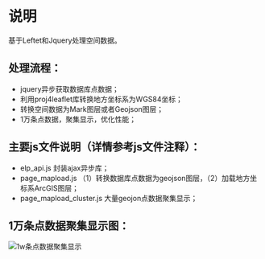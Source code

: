 # 说明

基于Leftet和Jquery处理空间数据。 

## 处理流程：
* jquery异步获取数据库点数据；
* 利用proj4leaflet库转换地方坐标系为WGS84坐标；
* 转换空间数据为Mark图层或者Geojson图层；
* 1万条点数据，聚集显示，优化性能；

## 主要js文件说明（详情参考js文件注释）：
* elp_api.js 封装ajax异步库；
* page_mapload.js （1）转换数据库点数据为geojson图层，（2）加载地方坐标系ArcGIS图层；
* page_mapload_cluster.js 大量geojon点数据聚集显示；

## 1万条点数据聚集显示图：
![1w条点数据聚集显示](http://img.blog.csdn.net/20161221211740367?watermark/2/text/aHR0cDovL2Jsb2cuY3Nkbi5uZXQvaWlnZW94aWFveWFuZw==/font/5a6L5L2T/fontsize/400/fill/I0JBQkFCMA==/dissolve/70/gravity/SouthEast)

